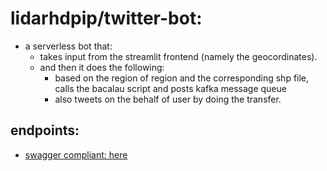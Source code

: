 # lidarhdpip/twitter-bot:


-  a serverless bot that:
    - takes input from the streamlit frontend (namely the geocordinates).
    - and then it does the following:
        - based on the region of region and the corresponding shp file, calls the bacalau script and posts kafka message queue
        - also tweets on the behalf of user by doing the transfer.


    


## endpoints:

- [swagger compliant: here]()




